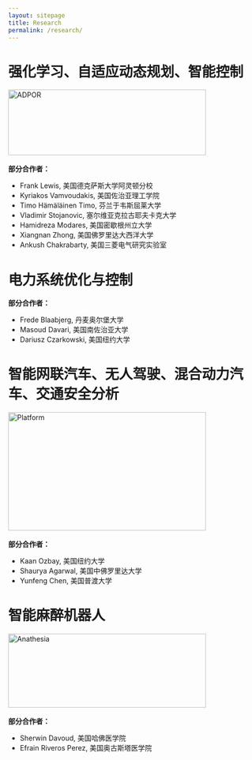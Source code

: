 ```yaml
---
layout: sitepage
title: Research
permalink: /research/
---
```


# 强化学习、自适应动态规划、智能控制 #

<img src="{{site.url}}/ADPOR.jpg" alt="ADPOR" width="400px" height="133px" />&nbsp;

<strong> 部分合作者：</strong> 
* Frank Lewis, 美国德克萨斯大学阿灵顿分校
* Kyriakos Vamvoudakis, 美国佐治亚理工学院
* Timo Hämäläinen Timo, 芬兰于韦斯屈莱大学
* Vladimir Stojanovic, 塞尔维亚克拉古耶夫卡克大学
* Hamidreza Modares, 美国密歇根州立大学
* Xiangnan Zhong, 美国佛罗里达大西洋大学
* Ankush Chakrabarty, 美国三菱电气研究实验室


# 电力系统优化与控制 #

<strong> 部分合作者：</strong> 
* Frede Blaabjerg, 丹麦奥尔堡大学
* Masoud Davari, 美国南佐治亚大学
* Dariusz Czarkowski, 美国纽约大学

# 智能网联汽车、无人驾驶、混合动力汽车、交通安全分析 #

<img src="{{site.url}}/平台.jpg" alt="Platform" width="400px" height="240px" />&nbsp;

<strong> 部分合作者：</strong> 
* Kaan Ozbay, 美国纽约大学
* Shaurya Agarwal, 美国中佛罗里达大学
* Yunfeng Chen, 美国普渡大学


# 智能麻醉机器人 #

<img src="{{site.url}}/母婴.jpg" alt="Anathesia" width="400px" height="150px" />&nbsp;

<strong> 部分合作者：</strong> 
* Sherwin Davoud, 美国哈佛医学院
* Efrain Riveros Perez, 美国奥古斯塔医学院

